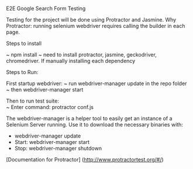 E2E Google Search Form Testing

Testing for the project will be done using Protractor and Jasmine. 
Why Protractor: running selenium webdriver requires calling the builder in each page.

Steps to install

 ~ npm install
 ~ need to install protractor, jasmine, geckodriver, chromedriver. If manually installing each dependency

Steps to Run: 

First startup webdriver: 
	~ run webdriver-manager update in the repo folder
	~ then webdriver-manager start

Then to run test suite: 	
    ~ Enter command: protractor conf.js


The webdriver-manager is a helper tool to easily get an instance of a Selenium Server running. Use it to download the necessary binaries with:
* webdriver-manager update
* Start:  webdriver-manager start
* Stop: webdriver-manager shutdown 

[Documentation for Protractor] (http://www.protractortest.org/#/)

